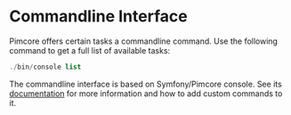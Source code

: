 # Commandline Interface

Pimcore offers certain tasks a commandline command. 
Use the following command to get a full list of available tasks: 

```php
./bin/console list
``` 

The commandline interface is based on Symfony/Pimcore console. See its [documentation](../09_Development_Tools_and_Details/11_Console_CLI.md) 
for more information and how to add custom commands to it.

